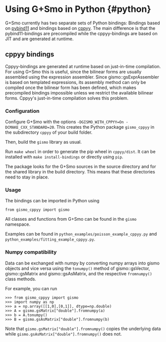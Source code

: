 Using G+Smo in Python {#python}
======================

G+Smo currently has two separate sets of Python bindings: Bindings based
on [pybind11](https://github.com/pybind/pybind11) and bindings based
on [cppyy](https://cppyy.readthedocs.io/en/latest/). The main difference is 
that the pybind11-bindings are precompiled
while the cppyy-bindings are based on JIT and are generated at runtime.

cppyy bindings
--
Cppyy-bindings are generated at runtime based on just-in-time compilation.
For using G+Smo this is useful, since the bilinear forms are usually assembled
using the expression assembler. Since gismo::gsExprAssembler is based
on templated expressions, its assembly method can only be compiled
once the bilinear form has been defined, which makes precompiled bindings impossible
unless we restrict the available bilinear forms. 
Cppyy's just-in-time compilation solves this problem.

### Configuration
Configure G+Smo with the options `-DGISMO_WITH_CPPYY=On -DCMAKE_CXX_STANDARD=20`.
This creates the Python package `gismo_cppyy` in the subdirectory `cppyy` of your build folder.

Then, build the `gismo` library as usual. 

Run `make wheel` in order to generate the pip wheel in `cppyy/dist`.
It can be installed with `make install-bindings` or directly using `pip`.

The package looks for the G+Smo sources in the source directory and for the shared library in the build directory.
This means that these directories need to stay in place.

### Usage
The bindings can be imported in Python using
```
from gismo_cppyy import gismo
```
All classes and functions from G+Smo can be found in the `gismo` namespace. 

Examples can be found in `python_examples/poisson_example_cppyy.py` and `python_examples/fitting_example_cppyy.py`.

### Numpy compatibility
Data can be exchanged with numpy by converting numpy arrays into gismo objects and vice versa using the
`tonumpy()` method of gismo::gsVector, gismo::gsMatrix and gismo::gsAsMatrix, 
and the respective `fromnumpy()` class methods.

For example, you can run
```
>>> from gismo_cppyy import gismo
>>> import numpy as np
>>> a = np.array([[1,0],[0,1]], dtype=np.double)
>>> A = gismo.gsMatrix["double"].fromnumpy(a)
>>> b = A.tonumpy()
>>> B = gismo.gsAsMatrix["double"].fromnumpy(b)
```

Note that `gismo.gsMatrix["double"].fromnumpy()`
copies the underlying data while `gismo.gsAsMatrix["double"].fromnumpy()` does not.
